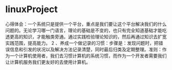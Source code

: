 # linuxProject
心得体会：一个系统只是提供一个平台，重点是我们要让这个平台解决我们的什么问题的。无论学习哪一门语言，理论的基础是不变的，也只有完全知道基础才能吃透更高的知识，才能触类旁通。通过实践检验理论知识的，然后再通过知识去扩宽实践范围，提高能力。
2 、养成一个做记录的习惯：步骤是：发现问题时，把错误信息和引发的状况以及解决方法记录清楚，同时最后归类及定期整理。准则：作为一个计算机使用者，我们去习惯计算机的系统习惯，而作为一个开发者需要我们让计算机服务我们更友好的去使用计算机。 
